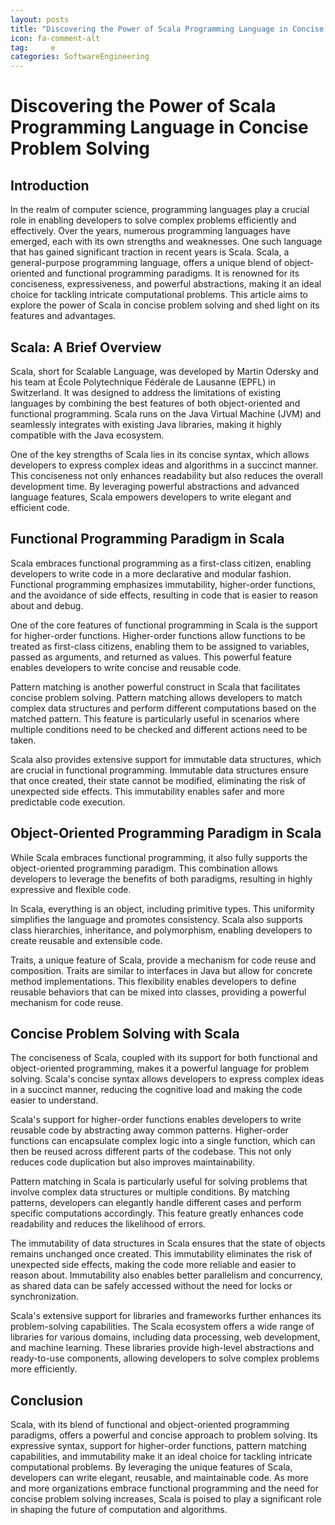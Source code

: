 ```yaml
---
layout: posts
title: "Discovering the Power of Scala Programming Language in Concise Problem Solving"
icon: fa-comment-alt
tag:     e
categories: SoftwareEngineering
---
```



# Discovering the Power of Scala Programming Language in Concise Problem Solving

## Introduction

In the realm of computer science, programming languages play a crucial role in enabling developers to solve complex problems efficiently and effectively. Over the years, numerous programming languages have emerged, each with its own strengths and weaknesses. One such language that has gained significant traction in recent years is Scala. Scala, a general-purpose programming language, offers a unique blend of object-oriented and functional programming paradigms. It is renowned for its conciseness, expressiveness, and powerful abstractions, making it an ideal choice for tackling intricate computational problems. This article aims to explore the power of Scala in concise problem solving and shed light on its features and advantages.

## Scala: A Brief Overview

Scala, short for Scalable Language, was developed by Martin Odersky and his team at École Polytechnique Fédérale de Lausanne (EPFL) in Switzerland. It was designed to address the limitations of existing languages by combining the best features of both object-oriented and functional programming. Scala runs on the Java Virtual Machine (JVM) and seamlessly integrates with existing Java libraries, making it highly compatible with the Java ecosystem.

One of the key strengths of Scala lies in its concise syntax, which allows developers to express complex ideas and algorithms in a succinct manner. This conciseness not only enhances readability but also reduces the overall development time. By leveraging powerful abstractions and advanced language features, Scala empowers developers to write elegant and efficient code.

## Functional Programming Paradigm in Scala

Scala embraces functional programming as a first-class citizen, enabling developers to write code in a more declarative and modular fashion. Functional programming emphasizes immutability, higher-order functions, and the avoidance of side effects, resulting in code that is easier to reason about and debug.

One of the core features of functional programming in Scala is the support for higher-order functions. Higher-order functions allow functions to be treated as first-class citizens, enabling them to be assigned to variables, passed as arguments, and returned as values. This powerful feature enables developers to write concise and reusable code.

Pattern matching is another powerful construct in Scala that facilitates concise problem solving. Pattern matching allows developers to match complex data structures and perform different computations based on the matched pattern. This feature is particularly useful in scenarios where multiple conditions need to be checked and different actions need to be taken.

Scala also provides extensive support for immutable data structures, which are crucial in functional programming. Immutable data structures ensure that once created, their state cannot be modified, eliminating the risk of unexpected side effects. This immutability enables safer and more predictable code execution.

## Object-Oriented Programming Paradigm in Scala

While Scala embraces functional programming, it also fully supports the object-oriented programming paradigm. This combination allows developers to leverage the benefits of both paradigms, resulting in highly expressive and flexible code.

In Scala, everything is an object, including primitive types. This uniformity simplifies the language and promotes consistency. Scala also supports class hierarchies, inheritance, and polymorphism, enabling developers to create reusable and extensible code.

Traits, a unique feature of Scala, provide a mechanism for code reuse and composition. Traits are similar to interfaces in Java but allow for concrete method implementations. This flexibility enables developers to define reusable behaviors that can be mixed into classes, providing a powerful mechanism for code reuse.

## Concise Problem Solving with Scala

The conciseness of Scala, coupled with its support for both functional and object-oriented programming, makes it a powerful language for problem solving. Scala's concise syntax allows developers to express complex ideas in a succinct manner, reducing the cognitive load and making the code easier to understand.

Scala's support for higher-order functions enables developers to write reusable code by abstracting away common patterns. Higher-order functions can encapsulate complex logic into a single function, which can then be reused across different parts of the codebase. This not only reduces code duplication but also improves maintainability.

Pattern matching in Scala is particularly useful for solving problems that involve complex data structures or multiple conditions. By matching patterns, developers can elegantly handle different cases and perform specific computations accordingly. This feature greatly enhances code readability and reduces the likelihood of errors.

The immutability of data structures in Scala ensures that the state of objects remains unchanged once created. This immutability eliminates the risk of unexpected side effects, making the code more reliable and easier to reason about. Immutability also enables better parallelism and concurrency, as shared data can be safely accessed without the need for locks or synchronization.

Scala's extensive support for libraries and frameworks further enhances its problem-solving capabilities. The Scala ecosystem offers a wide range of libraries for various domains, including data processing, web development, and machine learning. These libraries provide high-level abstractions and ready-to-use components, allowing developers to solve complex problems more efficiently.

## Conclusion

Scala, with its blend of functional and object-oriented programming paradigms, offers a powerful and concise approach to problem solving. Its expressive syntax, support for higher-order functions, pattern matching capabilities, and immutability make it an ideal choice for tackling intricate computational problems. By leveraging the unique features of Scala, developers can write elegant, reusable, and maintainable code. As more and more organizations embrace functional programming and the need for concise problem solving increases, Scala is poised to play a significant role in shaping the future of computation and algorithms.